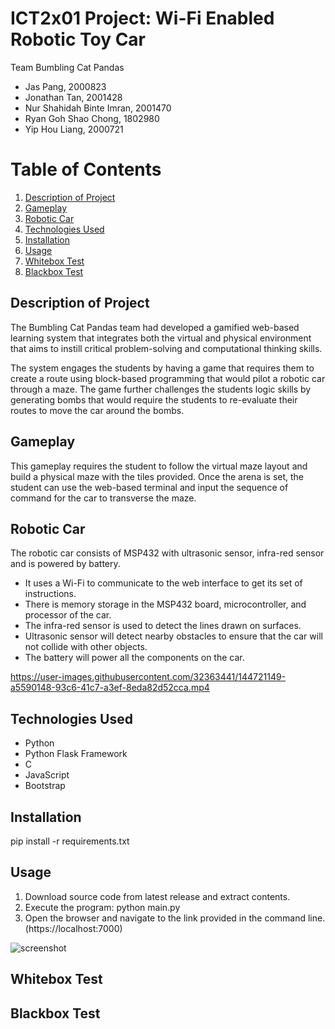# ICT2x01 Project: Wi-Fi Enabled Robotic Toy Car
Team Bumbling Cat Pandas
- Jas Pang, 2000823
- Jonathan Tan, 2001428
- Nur Shahidah Binte Imran, 2001470
- Ryan Goh Shao Chong, 1802980
- Yip Hou Liang, 2000721

# Table of Contents
1. [Description of Project](#description-of-Project)
2. [Gameplay](#gameplay)
3. [Robotic Car](#robotic_car)
4. [Technologies Used](#technologies-used)
5. [Installation](#installation)
6. [Usage](#usage)
7. [Whitebox Test](#whitebox-test)
8. [Blackbox Test](#blackbox-test)

## Description of Project <a name="description-of-project"></a>
The Bumbling Cat Pandas team had developed a gamified web-based learning system that integrates both the virtual and physical environment that aims to instill critical problem-solving and computational thinking skills.

The system engages the students by having a game that requires them to create a route using block-based programming that would pilot a robotic car through a maze. The game further challenges the students logic skills by generating bombs that would require the students to re-evaluate their routes to move the car around the bombs. 

## Gameplay <a name="gameplay"></a>
This gameplay requires the student to follow the virtual maze layout and build a physical maze with the tiles provided. Once the arena is set, the student can use the web-based terminal and input the sequence of command for the car to transverse the maze.

## Robotic Car <a name="robotic_car"></a>
The robotic car consists of MSP432 with ultrasonic sensor, infra-red sensor and is powered by battery.
- It uses a Wi-Fi to communicate to the web interface to get its set of instructions.
- There is memory storage in the MSP432 board, microcontroller, and processor of the car.
- The infra-red sensor is used to detect the lines drawn on surfaces.
- Ultrasonic sensor will detect nearby obstacles to ensure that the car will not collide with other objects.
- The battery will power all the components on the car.

https://user-images.githubusercontent.com/32363441/144721149-a5590148-93c6-41c7-a3ef-8eda82d52cca.mp4

## Technologies Used <a name="technologies-used"></a>
* Python
* Python Flask Framework
* C
* JavaScript
* Bootstrap

## Installation <a name="installation"></a>
pip install -r requirements.txt

## Usage <a name="usage"></a>
1) Download source code from latest release and extract contents.
2) Execute the program: python main.py
3) Open the browser and navigate to the link provided in the command line. (https://localhost:7000)

![screenshot](https://drive.google.com/uc?export=view&id=1JWoiP1Clp29KRJQxnHNQIVjMYjqNzBQ-)

## Whitebox Test <a name="whitebox_test"></a>

## Blackbox Test <a name="blackbox_test"></a>
